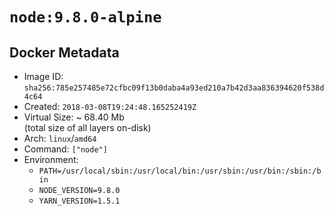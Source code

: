 # `node:9.8.0-alpine`

## Docker Metadata

- Image ID: `sha256:785e257485e72cfbc09f13b0daba4a93ed210a7b42d3aa836394620f538d4c64`
- Created: `2018-03-08T19:24:48.165252419Z`
- Virtual Size: ~ 68.40 Mb  
  (total size of all layers on-disk)
- Arch: `linux`/`amd64`
- Command: `["node"]`
- Environment:
  - `PATH=/usr/local/sbin:/usr/local/bin:/usr/sbin:/usr/bin:/sbin:/bin`
  - `NODE_VERSION=9.8.0`
  - `YARN_VERSION=1.5.1`
